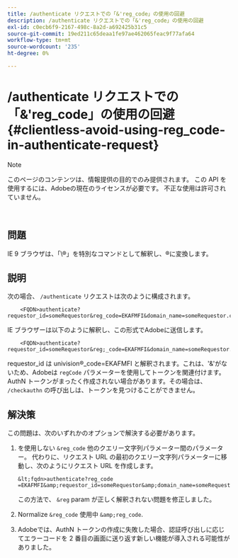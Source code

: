 ```yaml
---
title: /authenticate リクエストでの「&'reg_code」の使用の回避
description: /authenticate リクエストでの「&'reg_code」の使用の回避
exl-id: c0ecb6f9-2167-498c-8a2d-a692425b31c5
source-git-commit: 19ed211c65deaa1fe97ae462065feac9f77afa64
workflow-type: tm+mt
source-wordcount: '235'
ht-degree: 0%

---
```


# /authenticate リクエストでの「&amp;&#39;reg_code」の使用の回避 {#clientless-avoid-using-reg_code-in-authenticate-request}

>[!NOTE]
>
>このページのコンテンツは、情報提供の目的でのみ提供されます。 この API を使用するには、Adobeの現在のライセンスが必要です。 不正な使用は許可されていません。

</br>



## 問題

IE 9 ブラウザは、「\®」を特別なコマンドとして解釈し、®に変換します。

## 説明

次の場合、 `/authenticate` リクエストは次のように構成されます。


```
    <FQDN>authenticate? requestor_id=someRequestor&reg_code=EKAFMFI&domain_name=someRequestor.com&noflash=true&mso_id=someMvpd&redirect_url=someRequestor.redirect.url.html
```


IE ブラウザーは以下のように解釈し、この形式でAdobeに送信します。


```
    <FQDN>authenticate?requestor_id=someRequestor&reg;_code=EKAFMFI&domain_name=someRequestor.com&noflash=true&mso_id=someMvpd&redirect_url=someRequestor.redirect.url.html
```


requestor\_id は univision®\_code=EKAFMFI と解釈されます。これは、&#39;&amp;&#39;がないため、Adobeは `regCode` パラメーターを使用してトークンを関連付けます。  AuthN トークンがまったく作成されない場合があります。その場合は、 `/checkauthn` の呼び出しは、トークンを見つけることができません。



## 解決策

この問題は、次のいずれかのオプションで解決する必要があります。

1. を使用しない `&reg_code` 他のクエリー文字列パラメーター間のパラメーター。  代わりに、リクエスト URL の最初のクエリー文字列パラメーターに移動し、次のようにリクエスト URL を作成します。


       &lt;fqdn>authenticate?reg_code =EKAFMFI&amp;requestor_id=someRequestor&amp;domain_name=someRequestor.com&amp;noflash=true&amp;mso_id=someMvpd&amp;redirect_url=someRequestor.redirect.url.html
   

   この方法で、 `&reg` param が正しく解釈されない問題を修正しました。

1. Normalize `&reg_code` 使用中 `&amp;reg_code`.

1. Adobeでは、AuthN トークンの作成に失敗した場合、認証呼び出しに応じてエラーコードを 2 番目の画面に送り返す新しい機能が導入される可能性がありました。
